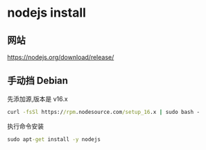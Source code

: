 # nodejs install

## 网站

https://nodejs.org/download/release/

## 手动挡 Debian

先添加源,版本是 v16.x

```cmd
curl -fsSl https://rpm.nodesource.com/setup_16.x | sudo bash -
```

执行命令安装

```cmd
sudo apt-get install -y nodejs
```

